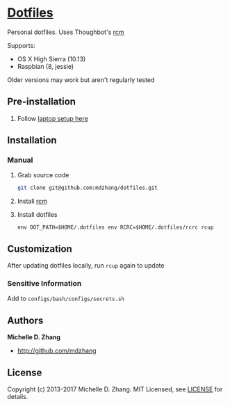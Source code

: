 # [Dotfiles](https://dotfiles.github.io/)

Personal dotfiles. Uses Thoughbot's [rcm][rcm]

Supports:

* OS X High Sierra (10.13)
* Raspbian (8, jessie)

Older versions may work but aren't regularly tested

## Pre-installation

1. Follow [laptop setup here][laptop]

## Installation

### Manual

1. Grab source code
    ```sh
    git clone git@github.com:mdzhang/dotfiles.git
    ```

1. Install [rcm][rcm]

1. Install dotfiles

    ```
    env DOT_PATH=$HOME/.dotfiles env RCRC=$HOME/.dotfiles/rcrc rcup
    ```

## Customization

After updating dotfiles locally, run `rcup` again to update

### Sensitive Information

Add to `configs/bash/configs/secrets.sh`

## Authors

**Michelle D. Zhang**

  * <http://github.com/mdzhang>

## License

Copyright (c) 2013-2017 Michelle D. Zhang. MIT Licensed, see [LICENSE](LICENSE.md) for details.

[laptop]: https://github.com/mdzhang/laptop
[rcm]: https://github.com/thoughtbot/rcm
